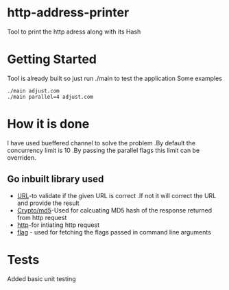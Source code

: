 # http-address-printer
Tool to print the http adress along with its Hash 
# Getting Started
 Tool is already built so just run ./main to test the application 
 Some examples
```
./main adjust.com 
./main parallel=4 adjust.com
```
# How it is done 
 I have used bueffered channel to solve the problem .By default the concurrency limit is 10 .By passing the parallel flags this limit can be overriden.
 
## Go inbuilt library used 

 * [URL](https://golang.org/pkg/net/url/)-to validate if the given URL is correct .If not it will correct the URL and provide the result 
 * [Crypto/md5](https://golang.org/pkg/crypto/md5/)-Used for calcuating MD5 hash of the response returned from http request
 * [http](https://golang.org/pkg/net/http/)-for intiating http request 
 * [flag](https://golang.org/pkg/flag/) - used for fetching the flags passed in command line arguments 
 
 # Tests
  Added basic unit testing

 
